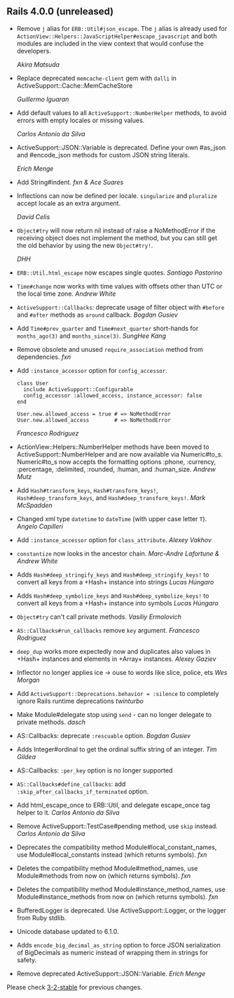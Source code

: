 ## Rails 4.0.0 (unreleased) ##

*   Remove `j` alias for `ERB::Util#json_escape`.
    The `j` alias is already used for `ActionView::Helpers::JavaScriptHelper#escape_javascript`
    and both modules are included in the view context that would confuse the developers.

    *Akira Matsuda*

*   Replace deprecated `memcache-client` gem with `dalli` in ActiveSupport::Cache::MemCacheStore

    *Guillermo Iguaran*

*   Add default values to all `ActiveSupport::NumberHelper` methods, to avoid
    errors with empty locales or missing values.

    *Carlos Antonio da Silva*

*   ActiveSupport::JSON::Variable is deprecated. Define your own #as_json and
    #encode_json methods for custom JSON string literals.

    *Erich Menge*

*   Add String#indent. *fxn & Ace Suares*

*   Inflections can now be defined per locale. `singularize` and `pluralize`
    accept locale as an extra argument.

    *David Celis*

*   `Object#try` will now return nil instead of raise a NoMethodError if the
    receiving object does not implement the method, but you can still get the
    old behavior by using the new `Object#try!`.

    *DHH*

*   `ERB::Util.html_escape` now escapes single quotes. *Santiago Pastorino*

*   `Time#change` now works with time values with offsets other than UTC or the local time zone. *Andrew White*

*   `ActiveSupport::Callbacks`: deprecate usage of filter object with `#before` and `#after` methods as `around` callback. *Bogdan Gusiev*

*   Add `Time#prev_quarter` and `Time#next_quarter` short-hands for `months_ago(3)` and `months_since(3)`. *SungHee Kang*

*   Remove obsolete and unused `require_association` method from dependencies. *fxn*

*   Add `:instance_accessor` option for `config_accessor`.

        class User
          include ActiveSupport::Configurable
          config_accessor :allowed_access, instance_accessor: false
        end

        User.new.allowed_access = true # => NoMethodError
        User.new.allowed_access        # => NoMethodError

    *Francesco Rodriguez*

*   ActionView::Helpers::NumberHelper methods have been moved to ActiveSupport::NumberHelper and are now available via
    Numeric#to_s.  Numeric#to_s now accepts the formatting  options :phone, :currency, :percentage, :delimited,
    :rounded, :human, and :human_size. *Andrew Mutz*

*   Add `Hash#transform_keys`, `Hash#transform_keys!`, `Hash#deep_transform_keys`, and `Hash#deep_transform_keys!`. *Mark McSpadden*

*   Changed xml type `datetime` to `dateTime` (with upper case letter `T`). *Angelo Capilleri*

*   Add `:instance_accessor` option for `class_attribute`. *Alexey Vakhov*

*   `constantize` now looks in the ancestor chain. *Marc-Andre Lafortune & Andrew White*

*   Adds `Hash#deep_stringify_keys` and `Hash#deep_stringify_keys!` to convert all keys from a +Hash+ instance into strings *Lucas Húngaro*

*   Adds `Hash#deep_symbolize_keys` and `Hash#deep_symbolize_keys!` to convert all keys from a +Hash+ instance into symbols *Lucas Húngaro*

*   `Object#try` can't call private methods. *Vasiliy Ermolovich*

*   `AS::Callbacks#run_callbacks` remove `key` argument. *Francesco Rodriguez*

*   `deep_dup` works more expectedly now and duplicates also values in +Hash+ instances and elements in +Array+ instances. *Alexey Gaziev*

*   Inflector no longer applies ice -> ouse to words like slice, police, ets *Wes Morgan*

*   Add `ActiveSupport::Deprecations.behavior = :silence` to completely ignore Rails runtime deprecations *twinturbo*

*   Make Module#delegate stop using `send` - can no longer delegate to private methods. *dasch*

*   AS::Callbacks: deprecate `:rescuable` option. *Bogdan Gusiev*

*   Adds Integer#ordinal to get the ordinal suffix string of an integer. *Tim Gildea*

*   AS::Callbacks: `:per_key` option is no longer supported

*   `AS::Callbacks#define_callbacks`: add `:skip_after_callbacks_if_terminated` option.

*   Add html_escape_once to ERB::Util, and delegate escape_once tag helper to it. *Carlos Antonio da Silva*

*   Remove ActiveSupport::TestCase#pending method, use `skip` instead. *Carlos Antonio da Silva*

*   Deprecates the compatibility method Module#local_constant_names,
    use Module#local_constants instead (which returns symbols). *fxn*

*   Deletes the compatibility method Module#method_names,
    use Module#methods from now on (which returns symbols). *fxn*

*   Deletes the compatibility method Module#instance_method_names,
    use Module#instance_methods from now on (which returns symbols). *fxn*

*   BufferedLogger is deprecated.  Use ActiveSupport::Logger, or the logger
    from Ruby stdlib.

*   Unicode database updated to 6.1.0.

*   Adds `encode_big_decimal_as_string` option to force JSON serialization of BigDecimals as numeric instead
    of wrapping them in strings for safety.

*   Remove deprecated ActiveSupport::JSON::Variable. *Erich Menge*

Please check [3-2-stable](https://github.com/rails/rails/blob/3-2-stable/activesupport/CHANGELOG.md) for previous changes.
